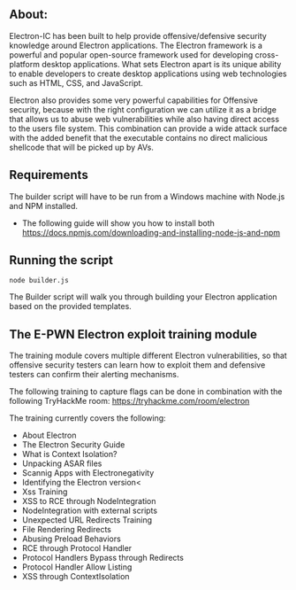 ## About:
Electron-IC has been built to help provide offensive/defensive security knowledge around Electron applications. The Electron framework is a powerful and popular open-source framework used for developing cross-platform desktop applications. What sets Electron apart is its unique ability to enable developers to create desktop applications using web technologies such as HTML, CSS, and JavaScript.

Electron also provides some very powerful capabilities for Offensive security, because with the right configuration we can utilize it as a bridge that allows us to abuse web vulnerabilities while also having direct access to the users file system. This combination can provide a wide attack surface with the added benefit that the executable contains no direct malicious shellcode that will be picked up by AVs.

## Requirements
The builder script will have to be run from a Windows machine with Node.js and NPM installed.
 - The following guide will show you how to install both https://docs.npmjs.com/downloading-and-installing-node-js-and-npm

## Running the script
```
node builder.js
```

The Builder script will walk you through building your Electron application based on the provided templates. 

## The E-PWN Electron exploit training module

The training module covers multiple different Electron vulnerabilities, so that offensive security testers can learn how to exploit them and defensive testers can confirm their alerting mechanisms.

The following training to capture flags can be done in combination with the following TryHackMe room:
https://tryhackme.com/room/electron

The training currently covers the following:
- About Electron
- The Electron Security Guide
- What is Context Isolation?
- Unpacking ASAR files
- Scannig Apps with Electronegativity
- Identifying the Electron version<
- Xss Training
- XSS to RCE through NodeIntegration
- NodeIntegration with external scripts
- Unexpected URL Redirects Training
- File Rendering Redirects
- Abusing Preload Behaviors
- RCE through Protocol Handler
- Protocol Handlers Bypass through Redirects
- Protocol Handler Allow Listing
- XSS through ContextIsolation
